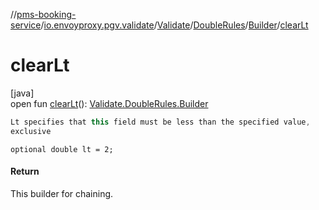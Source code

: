 //[pms-booking-service](../../../../../index.md)/[io.envoyproxy.pgv.validate](../../../index.md)/[Validate](../../index.md)/[DoubleRules](../index.md)/[Builder](index.md)/[clearLt](clear-lt.md)

# clearLt

[java]\
open fun [clearLt](clear-lt.md)(): [Validate.DoubleRules.Builder](index.md)

```kotlin
Lt specifies that this field must be less than the specified value,
exclusive

```
`optional double lt = 2;`

#### Return

This builder for chaining.
